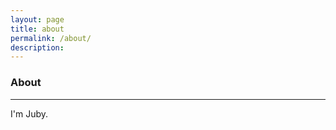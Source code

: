 ```yaml
---
layout: page 
title: about
permalink: /about/
description: 
---
```


### About

------------------

I'm Juby.